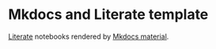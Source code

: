 # Mkdocs and Literate template

[Literate](https://fredrikekre.github.io/Literate.jl) notebooks rendered by [Mkdocs material](https://squidfunk.github.io/mkdocs-material/).
